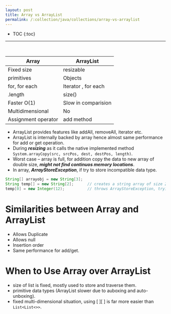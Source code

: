 ```yaml
---
layout: post
title: Array vs ArrayList
permalink: /:collection/java/collections/array-vs-arraylist
---
```


- TOC
{:toc}

<hr><br>

|Array					|ArrayList				|
|---					|---					|
|Fixed size				|resizable				|
|primitives	 			|Objects				|
|for, for each			|Iterator , for each	|
|.length				|size()					|
|Faster O(1)			|Slow in comparision	|
|Multidimensional		|No						|
|Assignment operator	|add method				|

* ArrayList provides features like addAll, removeAll, iterator etc.
* ArrayList is internally backed by array hence almost same performance for add or get operation.
* During ***resizing*** as it calls the native implemented method `System.arrayCopy(src, srcPos, dest, destPos, length)`.
* Worst case – array is full, for addition copy the data to new array of double size, ***might not find continuos memory locations***.
* In array, ***ArrayStoreException***, if try to store incompatible data type.

```java
String[] arrayobj = new String[3];
String temp[] = new String[2];		// creates a string array of size 2
temp[0] = new Integer(12);			// throws ArrayStoreException, trying to add Integer object in String[]
```

# Similarities between Array and ArrayList
- Allows Duplicate
- Allows null
- Insertion order
- Same performance for add/get.

# When to Use Array over ArrayList
* size of list is fixed, mostly used to store and traverse them.
* primitive data types (ArrayList slower due to auboxing and auto-unboxing).
* fixed multi-dimensional situation, using [ ][ ] is far more easier than `List<List<>>`.